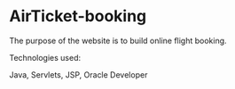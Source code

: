 # AirTicket-booking

The purpose of the website is to build online flight booking.

Technologies used:

Java, Servlets, JSP, Oracle Developer
